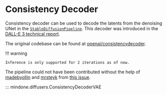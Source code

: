 <!--Copyright 2024 The HuggingFace Team. All rights reserved.

Licensed under the Apache License, Version 2.0 (the "License"); you may not use this file except in compliance with
the License. You may obtain a copy of the License at

http://www.apache.org/licenses/LICENSE-2.0

Unless required by applicable law or agreed to in writing, software distributed under the License is distributed on
an "AS IS" BASIS, WITHOUT WARRANTIES OR CONDITIONS OF ANY KIND, either express or implied. See the License for the
specific language governing permissions and limitations under the License.
-->

# Consistency Decoder

Consistency decoder can be used to decode the latents from the denoising UNet in the [`StableDiffusionPipeline`](../pipelines/stable_diffusion/text2img.md#mindone.diffusers.StableDiffusionPipeline). This decoder was introduced in the [DALL-E 3 technical report](https://openai.com/dall-e-3).

The original codebase can be found at [openai/consistencydecoder](https://github.com/openai/consistencydecoder).

!!! warning

    Inference is only supported for 2 iterations as of now.

The pipeline could not have been contributed without the help of [madebyollin](https://github.com/madebyollin) and [mrsteyk](https://github.com/mrsteyk) from [this issue](https://github.com/openai/consistencydecoder/issues/1).

::: mindone.diffusers.ConsistencyDecoderVAE

